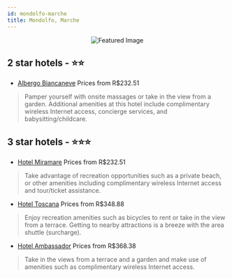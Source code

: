 ```yaml
---
id: mondolfo-marche
title: Mondolfo, Marche
---
```


<center><img src="https://i.travelapi.com/hotels/2000000/1770000/1768400/1768357/05538020_z.jpg" alt="Featured Image" /></center>


##  2 star hotels - ⭐️⭐️

-    [Albergo Biancaneve](https://us.hurb.com/br/hotels/mondolfo/albergo-biancaneve-JNP-JP790716?cmp=18055) Prices from R$232.51
   > Pamper yourself with onsite massages or take in the view from a garden. Additional amenities at this hotel include complimentary wireless Internet access, concierge services, and babysitting/childcare.

##  3 star hotels - ⭐️⭐️⭐️

-    [Hotel Miramare](https://us.hurb.com/br/hotels/mondolfo/hotel-miramare-JNP-JP315220?cmp=18055) Prices from R$232.51
   > Take advantage of recreation opportunities such as a private beach, or other amenities including complimentary wireless Internet access and tour/ticket assistance.
-    [Hotel Toscana](https://us.hurb.com/br/hotels/mondolfo/hotel-toscana-JNP-JP507671?cmp=18055) Prices from R$348.88
   > Enjoy recreation amenities such as bicycles to rent or take in the view from a terrace. Getting to nearby attractions is a breeze with the area shuttle (surcharge).
-    [Hotel Ambassador](https://us.hurb.com/br/hotels/mondolfo/hotel-ambassador-JNP-JP513562?cmp=18055) Prices from R$368.38
   > Take in the views from a terrace and a garden and make use of amenities such as complimentary wireless Internet access.
